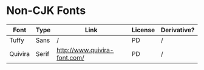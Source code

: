# Non-CJK Fonts

| Font | Type | Link | License | Derivative? |
| --- | --- | --- | --- | --- |
| Tuffy | Sans | / | PD | / |
| Quivira | Serif | <http://www.quivira-font.com/> | PD | / |
